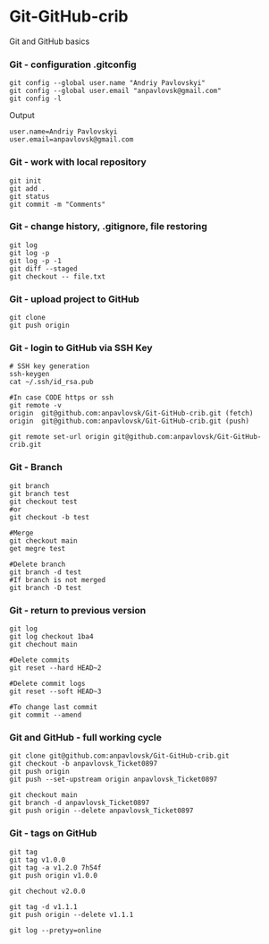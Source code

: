 # Git-GitHub-crib
Git and GitHub basics

### Git - configuration .gitconfig
````
git config --global user.name "Andriy Pavlovskyi"
git config --global user.email "anpavlovsk@gmail.com"
git config -l
````
Output
````
user.name=Andriy Pavlovskyi
user.email=anpavlovsk@gmail.com
````
### Git - work with local repository
````
git init
git add .
git status 
git commit -m "Comments"
````
### Git - change history, .gitignore, file restoring
````
git log
git log -p
git log -p -1
git diff --staged
git checkout -- file.txt
````
### Git - upload project to GitHub
````
git clone
git push origin
````
### Git - login to GitHub via SSH Key
````
# SSH key generation
ssh-keygen
cat ~/.ssh/id_rsa.pub 

#In case CODE https or ssh 
git remote -v
origin	git@github.com:anpavlovsk/Git-GitHub-crib.git (fetch)
origin	git@github.com:anpavlovsk/Git-GitHub-crib.git (push)

git remote set-url origin git@github.com:anpavlovsk/Git-GitHub-crib.git  
````
### Git - Branch
````
git branch
git branch test
git checkout test
#or
git checkout -b test

#Merge 
git checkout main
get megre test

#Delete branch
git branch -d test
#If branch is not merged
git branch -D test

````
### Git - return to previous version
````
git log
git log checkout 1ba4
git chechout main

#Delete commits
git reset --hard HEAD~2

#Delete commit logs
git reset --soft HEAD~3

#To change last commit 
git commit --amend
````
### Git and GitHub - full working cycle
````
git clone git@github.com:anpavlovsk/Git-GitHub-crib.git
git checkout -b anpavlovsk_Ticket0897
git push origin
git push --set-upstream origin anpavlovsk_Ticket0897

git checkout main
git branch -d anpavlovsk_Ticket0897
git push origin --delete anpavlovsk_Ticket0897

````
### Git - tags on GitHub
````
git tag
git tag v1.0.0
git tag -a v1.2.0 7h54f
git push origin v1.0.0

git chechout v2.0.0

git tag -d v1.1.1
git push origin --delete v1.1.1

git log --pretyy=online
````
